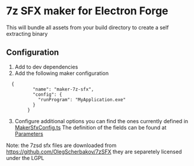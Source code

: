 # 7z SFX maker for Electron Forge

This will bundle all assets from your build directory to create a self extracting binary

## Configuration
1. Add to dev dependencies
2. Add the following maker configuration
```
  {
          "name": "maker-7z-sfx",
          "config": {
            "runProgram": "MyApplication.exe"
          }
        }
```
3. Configure additional options you can find the ones currently defined in [MakerSfxConfig.ts](src/Maker7z-sfx.ts)
The definition of the fields can be found at [Parameters](https://github.com/chrislake/7zsfxmm/wiki/Parameters)

Note: the 7zsd sfx files are downloaded from https://github.com/OlegScherbakov/7zSFX they are separetely licensed under the LGPL